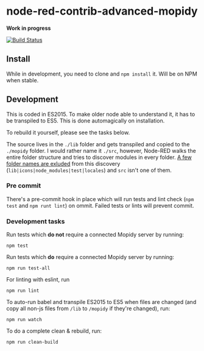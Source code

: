 # node-red-contrib-advanced-mopidy

**Work in progress**

[![Build Status](https://travis-ci.org/emiloberg/node-red-contrib-advanced-mopidy.svg?branch=master)](https://travis-ci.org/emiloberg/node-red-contrib-advanced-mopidy)


## Install
While in development, you need to clone and `npm install` it. Will be on NPM when stable.
    

## Development
This is coded in ES2015. To make older node able to understand it, it has to be transpiled to ES5. This is done automagically on installation.

To rebuild it yourself, please see the tasks below.

The source lives in the `./lib` folder and gets transpiled and copied to the `./mopidy` folder. I would rather name it `./src`, however, Node-RED walks the entire folder structure and tries to discover modules in every folder. [A few folder names are exluded](https://github.com/node-red/node-red/blob/master/red/nodes/registry/localfilesystem.js#L91) from this discovery (`lib|icons|node_modules|test|locales`) and `src` isn't one of them.

### Pre commit
There's a pre-commit hook in place which will run tests and lint check (`npm test` and `npm runt lint`) on ommit. Failed tests or lints will prevent commit.

### Development tasks
Run tests which __do not__ require a connected Mopidy server by running:

```
npm test
```

Run tests which __do__ require a connected Mopidy server by running:

```
npm run test-all
```

For linting with eslint, run 

```
npm run lint
```

To auto-run babel and transpile ES2015 to ES5 when files are changed (and copy all non-js files from `/lib` to `/mopidy` if they're changed), run:

```
npm run watch
```

To do a complete clean & rebuild, run:

```
npm run clean-build
```